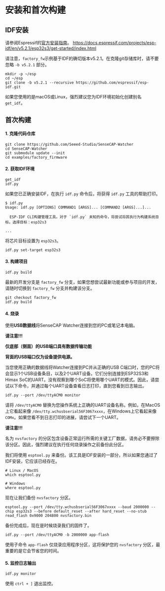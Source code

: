 # 安装和首次构建

## IDF安装

请参阅Espressif的[官方安装指南](https://docs.espressif.com/projects/esp-idf/en/v5.2.1/esp32s3/get-started/index.html)。
https://docs.espressif.com/projects/esp-idf/en/v5.2.1/esp32s3/get-started/index.html

请注意，`factory_fw`示例基于IDF的确切版本v5.2.1。在克隆git存储库时，请不要忽略 `-b v5.2.1` 部分。
```
mkdir -p ~/esp
cd ~/esp
git clone -b v5.2.1 --recursive https://github.com/espressif/esp-idf.git
```
如果您使用的是macOS或Linux，强烈建议您为IDF环境初始化创建别名 `get_idf`。

## 首次构建

#### 1. 克隆代码仓库

```
git clone https://github.com/Seeed-Studio/SenseCAP-Watcher
cd SenseCAP-Watcher
git submodule update --init
cd examples/factory_firmware
```

#### 2. 获取IDF环境

```
get_idf
idf.py
```

如果您已正确安装IDF，在执行 `idf.py` 命令后，将获得 `idf.py` 工具的帮助打印。

```
$ idf.py
Usage: idf.py [OPTIONS] COMMAND1 [ARGS]... [COMMAND2 [ARGS]...]...

  ESP-IDF CLI构建管理工具。对于 `idf.py` 未知的命令，将尝试将其执行为构建系统目标。选择目标：esp32s3

...

```

将芯片目标设置为 `esp32s3`。

```
idf.py set-target esp32s3
```

#### 3. 构建项目

```
idf.py build
```

最新的开发分支是 `factory_fw` 分支，如果您想尝试最新功能或参与项目的开发，请随时切换到 `factory_fw` 分支并构建该分支。

```
git checkout factory_fw
idf.py build
```

#### 4. 烧录

使用**USB数据线**将SenseCAP Watcher连接到您的PC或笔记本电脑。

**请注意!!!**

**仅底部（侧面）的USB端口具有数据传输功能**

**背面的USB端口仅为设备提供电源。**

当您使用正确的数据线将Watcher连接到PC并从正确的USB C端口时，您的PC将会显示1个USB设备条目，以及2个UART设备。它们分别连接到ESP32S3和Himax SoC的UART。没有观察到哪个SoC将使用哪个UART的模式。因此，请尝试以下命令，并通过每个UART设备查看日志打印，直到您看到日志输出。

```
idf.py --port /dev/ttyACM0 monitor
```

请将 `/dev/ttyACM0` 替换为您操作系统上正确的UART设备名称。例如，在MacOS上它看起来像 `/dev/tty.wchusbserial56F3067xxxx`，在Windows上它看起来像 `COMx`。如果您看不到日志打印的进展，请尝试下一个UART。

**请注意!!!**

名为 `nvsfactory` 的分区包含设备正常运行所需的关键工厂数据，请务必不要擦除该分区。因此，强烈建议在执行任何烧录操作之前备份此分区。

我们将使用 `esptool.py` 来备份。该工具是IDF安装的一部分，所以如果您通过了IDF安装，它应该已经存在。

```
# Linux / MacOS
which esptool.py

# Windows
where esptool.py
```

现在让我们备份 `nvsfactory` 分区。

```
esptool.py --port /dev/tty.wchusbserial56F3067xxxx --baud 2000000 --chip esp32s3 --before default_reset --after hard_reset --no-stub read_flash 0x9000 204800 nvsfactory.bin
```

备份完成后，现在是时候烧录我们的固件了。

```
idf.py --port /dev/ttyACM0 -b 2000000 app-flash
```

使用子命令 `app-flash` 仅烧录应用程序分区，这将保护您的 `nvsfactory` 分区，最重要的是它会节省您的时间。

#### 5. 监控日志输出

```
idf.py monitor
```

使用 `ctrl + ]` 退出监控。
